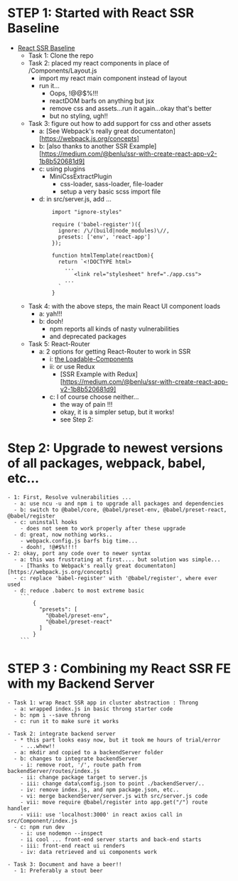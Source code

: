 # STEP 1: Started with React SSR Baseline

  - [React SSR Baseline](https://github.com/alexnm/react-ssr/tree/basic)
    - Task 1: Clone the repo
    - Task 2: placed my react components in place of /Components/Layout.js
      - import my react main component instead of layout
      - run it...
        - Oops, !@@$%!!!
        - reactDOM barfs on anything but jsx
        - remove css and assets...run it again...okay that's better
        - but no styling, ugh!!
    - Task 3: figure out how to add support for css and other assets
       - a: [See Webpack's really great documentaton][https://webpack.js.org/concepts]
       - b: [also thanks to another SSR Example][https://medium.com/@benlu/ssr-with-create-react-app-v2-1b8b520681d9]
       - c: using plugins
          - MiniCssExtractPlugin
            - css-loader, sass-loader, file-loader
            - setup a very basic scss import file
       - d: in src/server.js, add ...
            ```
                import "ignore-styles"

                require ('babel-register')({
                  ignore: /\/(build|node_modules)\//,
                  presets: ['env', 'react-app']
                });

                function htmlTemplate(reactDom){
                  return `<!DOCTYPE html>
                    ...                  
                       <link rel="stylesheet" href="./app.css">
                    ...
                  `
                }

            ```
    - Task 4: with the above steps, the main React UI component loads
      - a: yah!!!
      - b: dooh!
          - npm reports all kinds of nasty vulnerabilities
          - and deprecated packages
    - Task 5: React-Router
      - a: 2 options for getting React-Router to work in SSR
        - i: [the Loadable-Components](https://github.com/smooth-code/loadable-components)
        - ii: or use Redux
          - [SSR Example with Redux][https://medium.com/@benlu/ssr-with-create-react-app-v2-1b8b520681d9]
        - c: I of course choose neither...
          - the way of pain !!!
          - okay, it is a simpler setup, but it works!  
           - see Step 2:

# Step 2: Upgrade to newest versions of all packages, webpack, babel, etc...

    - 1: First, Resolve vulnerabilities ...
      - a: use ncu -u and npm i to upgrade all packages and dependencies
      - b: switch to @babel/core, @babel/preset-env, @babel/preset-react, @babel/register
      - c: uninstall hooks
        - does not seem to work properly after these upgrade
      - d: great, now nothing works..
        - webpack.config.js barfs big time...
        - dooh!, !@#$%!!!!
    - 2: okay, port any code over to newer syntax
      - a: this was frustrating at first.... but solution was simple...
        - [Thanks to Webpack's really great documentaton][https://webpack.js.org/concepts]
      - c: replace 'babel-register' with '@babel/register', where ever used
      - d: reduce .baberc to most extreme basic
        ```
            {
              "presets": [
                "@babel/preset-env",
                "@babel/preset-react"
              ]
            }
        ```

# STEP 3 : Combining my React SSR FE with my Backend Server

    - Task 1: wrap React SSR app in cluster abstraction : Throng
      - a: wrapped index.js in basic throng starter code
      - b: npm i --save throng  
      - c: run it to make sure it works

    - Task 2: integrate backend server
      - * this part looks easy now, but it took me hours of trial/error
        - ...whew!!
      - a: mkdir and copied to a backendServer folder
      - b: changes to integrate backendServer
        - i: remove root, '/', route path from backendServer/routes/index.js
        - ii: change package target to server.js
        - iii: change data\comfig.json to point ./backendServer/..
        - iv: remove index.js, and npm package.json, etc..
        - vi: merge backendServer/server.js with src/server.js code
        - vii: move require @babel/register into app.get("/") route handler
        - viii: use 'localhost:3000' in react axios call in src/Component/index.js  
      - c: npm run dev
        - i: use nodemon --inspect
        - ii cool ... front-end server starts and back-end starts
        - iii: front-end react ui renders
        - iv: data retrieved and ui components work

    - Task 3: Document and have a beer!!
      - 1: Preferably a stout beer
